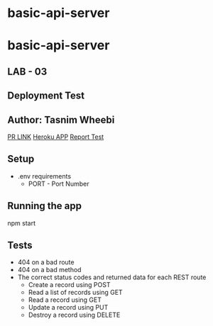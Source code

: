 # basic-api-server

# basic-api-server
## LAB - 03
## **Deployment Test**
## **Author: Tasnim Wheebi**
[PR LINK](https://github.com/Tasnimwheebi/basic-api-server/pull/1)
[Heroku APP](https://tasnim-basic-api-server.herokuapp.com/)
[Report Test](https://github.com/Tasnimwheebi/basic-api-server/actions)

## **Setup**
* .env requirements
  * PORT - Port Number


## **Running the app**
npm start


## **Tests**
* 404 on a bad route
* 404 on a bad method
* The correct status codes and returned data for each REST route
  * Create a record using POST
  * Read a list of records using GET
  * Read a record using GET
  * Update a record using PUT
  * Destroy a record using DELETE
